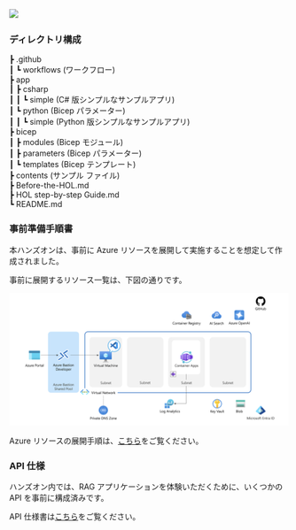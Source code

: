 <img src="./images/mcw-fy25q2.png" />

<br />

### ディレクトリ構成

┣ .github  
┃   ┗ workflows (ワークフロー)  
┣ app  
┃   ┣ csharp  
┃   ┃   ┗ simple (C# 版シンプルなサンプルアプリ)  
┃   ┗ python (Bicep パラメーター)  
┃   ┃   ┗ simple (Python 版シンプルなサンプルアプリ)  
┣ bicep  
┃   ┣ modules (Bicep モジュール)  
┃   ┣ parameters (Bicep パラメーター)  
┃   ┗ templates (Bicep テンプレート)  
┣ contents (サンプル ファイル)  
┣ Before-the-HOL.md  
┣ HOL step-by-step Guide.md  
┗ README.md  

### 事前準備手順書

本ハンズオンは、事前に Azure リソースを展開して実施することを想定して作成されました。

事前に展開するリソース一覧は、下図の通りです。

<img src="./images/before-the-hol-01.png" />

Azure リソースの展開手順は、[こちら](./Before-the-HOL.md)をご覧ください。

### API 仕様

ハンズオン内では、RAG アプリケーションを体験いただくために、いくつかの API を事前に構成済みです。

API 仕様書は[こちら](https://kohei3110.github.io/RAG-on-Azure-Hands-on-Lab/)をご覧ください。